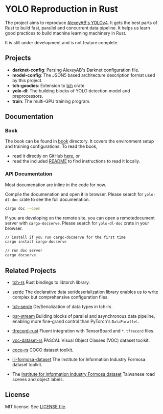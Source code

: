 # YOLO Reproduction in Rust

The project aims to reproduce [AlexeyAB's YOLOv4](https://github.com/AlexeyAB/darknet).
It gets the best parts of Rust to build fast, parallel and concurrent data pipeline.
It helps us learn good practices to build machine learning machinery in Rust.

It is still under development and is not feature complete.

## Projects

- **darknet-config**: Parsing AlexeyAB's Darknet configuration file.
- **model-config**: The JSON5 based architecture description format used by this project.
- **tch-goodies**: Extension to [tch](https://github.com/LaurentMazare/tch-rs) crate.
- **yolo-dl**: The building blocks of YOLO detection model and preprocessors.
- **train**: The multi-GPU training program.

## Documentation

### Book

The book can be found in [book](book) directory. It covers the environment setup and training configurations. To read the book,

- read it directly on GitHub [here](book/src/SUMMARY.md), or
- read the included [README](book/README.md) to find instructions to read it locally.

### API Documentation

Most documenation are inline in the code for now.

Compile the documenation and open it in browser. Please search for `yolo-dl-doc` crate to see the full documenation.

```sh
cargo doc --open
```

If you are developing on the remote site, you can open a remotedocument server with `cargo-docserve`. Please search for `yolo-dl-doc` crate in your browser.

```sh
// install if you run cargo-docserve for the first time
cargo install cargo-docserve

// run doc server
cargo docserve
```

## Related Projects

- [tch-rs](https://github.com/LaurentMazare/tch-rs)
Rust bindings to libtorch library.

- [serde](https://github.com/serde-rs/serde)
The declarative data ser/deserialization library enables us to write complex but comprehensive configuration files.

- [tch-serde](https://github.com/jerry73204/tch-serde)
De/Serialization of data types in tch-rs.

- [par-stream](https://github.com/jerry73204/par-stream)
Building blocks of parallel and asynchronous data pipeline, enabling more fine-grand control than PyTorch's `DataParallel`.

- [tfrecord-rust](https://github.com/jerry73204/rust-tfrecord)
Fluent integration with TensorBoard and `*.tfrecord` files.

- [voc-dataset-rs](https://github.com/jerry73204/voc-dataset-rs)
PASCAL Visual Object Classes (VOC) dataset toolkit.

- [coco-rs](https://github.com/jerry73204/coco-rs)
COCO dataset toolkit.

- [iii-formosa-dataset](https://docs.rs/iii-formosa-dataset)
The Institute for Information Industry Formosa dataset toolkit.

- The [Institute for Information Industry Formosa dataset](https://www.iii.org.tw/Product/TransferDBDetail.aspx?tdp_sqno=3345&fm_sqno=23)
Taiwanese road scenes and object labels.

## License

MIT license. See [LICENSE file](LICENSE.txt).

